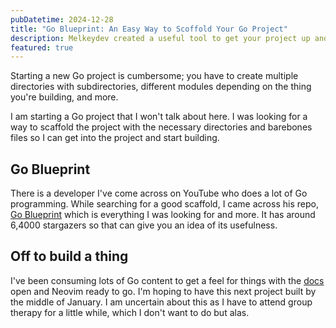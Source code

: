```yaml
---
pubDatetime: 2024-12-28
title: "Go Blueprint: An Easy Way to Scoffold Your Go Project"
description: Melkeydev created a useful tool to get your project up and running.
featured: true
---
```


Starting a new Go project is cumbersome; you have to create multiple directories with subdirectories, different modules depending on the thing you're building, and more.

I am starting a Go project that I won't talk about here. I was looking for a way to scaffold the project with the necessary directories and barebones files so I can get into the project and start building.

## Go Blueprint

There is a developer I've come across on YouTube who does a lot of Go programming. While searching for a good scaffold, I came across his repo, [Go Blueprint](https://github.com/Melkeydev/go-blueprint) which is everything I was looking for and more. It has around 6,4000 stargazers so that can give you an idea of its usefulness.

## Off to build a thing

I've been consuming lots of Go content to get a feel for things with the [docs](https://devdocs.io) open and Neovim ready to go. I'm hoping to have this next project built by the middle of January. I am uncertain about this as I have to attend group therapy for a little while, which I don't want to do but alas.
